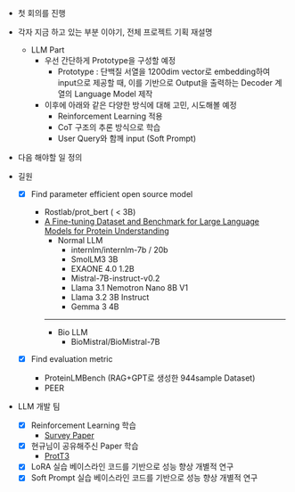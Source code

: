 - 첫 회의를 진행
- 각자 지금 하고 있는 부분 이야기, 전체 프로젝트 기획 재설명
    - LLM Part
        - 우선 간단하게 Prototype을 구성할 예정
            - Prototype : 단백질 서열을 1200dim vector로 embedding하여 input으로 제공할 때, 이를 기반으로 Output을 출력하는 Decoder 계열의 Language Model 제작
        - 이후에 아래와 같은 다양한 방식에 대해 고민, 시도해볼 예정
            - Reinforcement Learning 적용
            - CoT 구조의 추론 방식으로 학습
            - User Query와 함께 input (Soft Prompt)
        

- 다음 해야할 일 정의
- 길원
    - [X] Find parameter efficient open source model
        - Rostlab/prot_bert ( < 3B)
        - [A Fine-tuning Dataset and Benchmark for Large Language Models for Protein Understanding](https://arxiv.org/pdf/2406.05540)
            - Normal LLM
                - internlm/internlm-7b / 20b
                - SmolLM3 3B
                - EXAONE 4.0 1.2B
                - Mistral-7B-instruct-v0.2
                - Llama 3.1 Nemotron Nano 8B V1
                - Llama 3.2 3B Instruct
                - Gemma 3 4B
            --- 
            - Bio LLM
                - BioMistral/BioMistral-7B

    - [X] Find evaluation metric
        - ProteinLMBench (RAG+GPT로 생성한 944sample Dataset)
        - PEER

- LLM 개발 팀
    - [X] Reinforcement Learning 학습
        - [Survey Paper](https://arxiv.org/pdf/2412.10400)
    - [X] 현규님이 공유해주신 Paper 학습
        - [ProtT3](https://aclanthology.org/2024.acl-long.324.pdf)
    - [X] LoRA 실습 베이스라인 코드를 기반으로 성능 향상 개별적 연구
    - [X] Soft Prompt 실습 베이스라인 코드를 기반으로 성능 향상 개별적 연구
